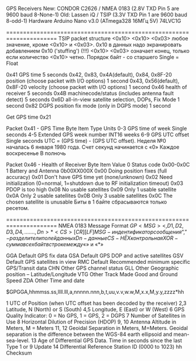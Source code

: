 GPS Receivers
New: CONDOR C2626 / NMEA 0183 (2.8V TXD Pin 5 are 9600 baud 8-None-1)
Old: Lassen iQ / TSIP (3.3V TXD Pin 1 are 9600 baud 8-odd-1)
Hardware
Arduino Nano v3.0 (ATmega328 16МГц 5V)
74LVC1G


=====================================================================
TSIP packet structure
<0x10> <id> <data string bytes> <0x10> <0x03>
<id> любое значение, кроме <0x10> и <0x03>.
0x10 в данных надо экранировать добавлением 0x10 ('stuffing') (!!!)
<0x10> <0x03> означает конец, только если количество <0x10> четно.
Порядок байт - со старшего
Single = Float

0x41	GPS time	5 seconds
0x42, 0x83, 0x4A(default), 0x84, 0x8F-20	position (choose packet with I/O options)	1 second
0x43, 0x56(default), 0x8F-20	velocity (choose packet with I/O options)	1 second
0x46	health of receiver	5 seconds
0x4B	machinecode/status (includes antenna fault detect)	5 seconds
0x6D	all-in-view satellite selection, DOPs, Fix Mode	1 second
0x82	DGPS position fix mode (only in DGPS mode)	1 second

Get GPS time 0x21

Packet 0x41 - GPS Time
Byte			Item			Type	Units
0-3	GPS time of week			Single	seconds
4-5	Extended GPS week number	INT16	weeks
6-9	GPS UTC offset				Single	seconds
UTC = (GPS time) - (GPS UTC offset).
Неделя №0 началась 6 января 1980 года.
Счет секунд начинается с «0» Каждое воскресенье В полночь

Packet 0x46 - Health of Receiver
Byte	Item			Value
0	Status code			0x00-0x0C
1	Battery and Antenna 0b00XX000X
0x00 Doing position fixes (full accuracy)
0x01 Don't have GPS time yet (none/unknown)
0x02 Need initialization (0=normal, 1=shutdown due to RF initialization timeout)
0x03 PDOP is too high
0x08 No usable satellites
0x09 Only 1 usable satellite
0x0A Only 2 usable satellites
0x0B Only 3 usable satellites
0x0C The chosen satellite is unusable 
Биты в 1 байте сбрасываются только ресетом.


=====================================================================
NMEA 0183 Message Format
$GP<MSG><,D1,D2,D3,D4,.......,Dn>*<CS>[CR][LF]
MSG - индентификатор сообщения
“,” - разделители полей данных
Dn - данные
CS - HЁX контрольная XOR-сумма всех байт в строке между «$» и «*»

GGA		Default	GPS fix data
GSA		Default	GPS DOP and active satellites
GSV		Default	GPS satellites in view
RMC 	Default	Recommended minimum specific GPS/Transit data
CHN		Other	GPS channel status
GLL		Other	Geographic position – Latitude/Longitude
VTG		Other	Track Made Good and Ground Speed
ZDA		Other	Time and date

$GPGGA,hhmmss.ss,llll.lll,a,nnnnn.nnn,b,t,uu,v.v,w.w,M,x.x,M,y.y,zzzz*hh<CR><LF>

1	UTC of Position (when UTC offset has been decoded by the receiver)
2,3	Latitude, N (North) or S (South)
4,5	Longitude, E (East) or W (West)
6	GPS Quality Indicator: 0 = No GPS, 1 = GPS, 2 = DGPS
7	Number of Satellites in Use
8	Horizontal Dilution of Precision (HDOP)
9, 10	Antenna Altitude in Meters, M = Meters
11, 12	Geoidal Separation in Meters, M=Meters. Geoidal separation is the difference between the WGS-84 earth ellipsoid and mean-sea-level.
13	Age of Differential GPS Data. Time in seconds since the last Type 1 or 9 Update
14	Differential Reference Station ID (0000 to 1023)
hh	Checksum

